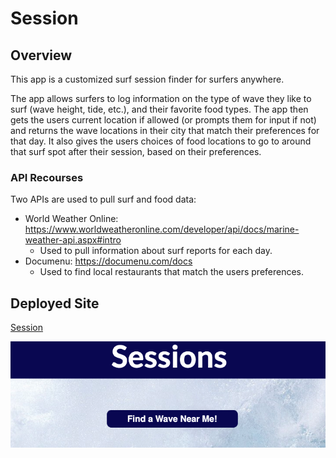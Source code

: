 # Session

## Overview

This app is a customized surf session finder for surfers anywhere.

The app allows surfers to log information on the type of wave they like to surf (wave height, tide, etc.), and their favorite food types.  The app then gets the users current location if allowed (or prompts them for input if not) and returns the wave locations in their city that match their preferences for that day.  It also gives the users choices of food locations to go to around that surf spot after their session, based on their preferences.

### API Recourses

Two APIs are used to pull surf and food data:
  - World Weather Online: https://www.worldweatheronline.com/developer/api/docs/marine-weather-api.aspx#intro
    - Used to pull information about surf reports for each day.
  - Documenu: https://documenu.com/docs
    - Used to find local restaurants that match the users preferences.

## Deployed Site

[Session](https://cakspri.github.io/project1session.github.io/)

![ScreenShot](/assets/README-screenshot.png)
